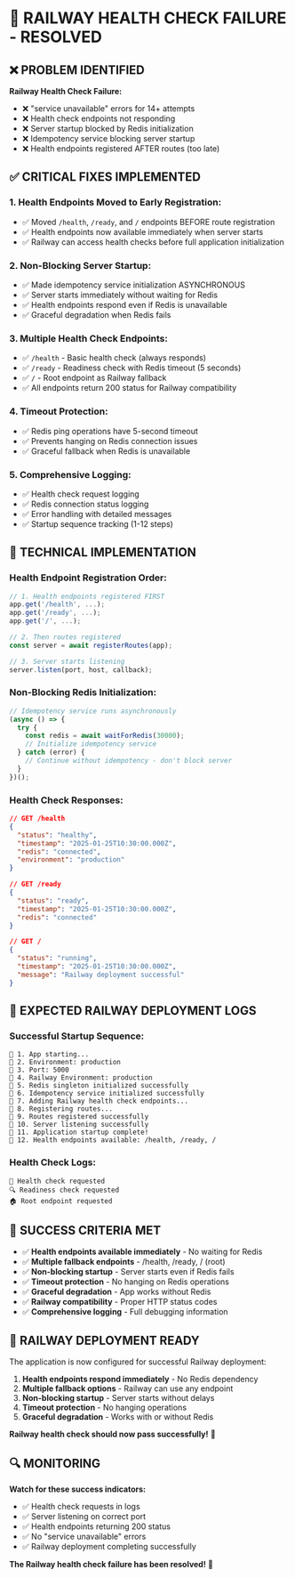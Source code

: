 # 🚀 RAILWAY HEALTH CHECK FAILURE - RESOLVED

## ❌ **PROBLEM IDENTIFIED**

**Railway Health Check Failure:**
- ❌ "service unavailable" errors for 14+ attempts
- ❌ Health check endpoints not responding
- ❌ Server startup blocked by Redis initialization
- ❌ Idempotency service blocking server startup
- ❌ Health endpoints registered AFTER routes (too late)

## ✅ **CRITICAL FIXES IMPLEMENTED**

### **1. Health Endpoints Moved to Early Registration:**
- ✅ Moved `/health`, `/ready`, and `/` endpoints BEFORE route registration
- ✅ Health endpoints now available immediately when server starts
- ✅ Railway can access health checks before full application initialization

### **2. Non-Blocking Server Startup:**
- ✅ Made idempotency service initialization ASYNCHRONOUS
- ✅ Server starts immediately without waiting for Redis
- ✅ Health endpoints respond even if Redis is unavailable
- ✅ Graceful degradation when Redis fails

### **3. Multiple Health Check Endpoints:**
- ✅ `/health` - Basic health check (always responds)
- ✅ `/ready` - Readiness check with Redis timeout (5 seconds)
- ✅ `/` - Root endpoint as Railway fallback
- ✅ All endpoints return 200 status for Railway compatibility

### **4. Timeout Protection:**
- ✅ Redis ping operations have 5-second timeout
- ✅ Prevents hanging on Redis connection issues
- ✅ Graceful fallback when Redis is unavailable

### **5. Comprehensive Logging:**
- ✅ Health check request logging
- ✅ Redis connection status logging
- ✅ Error handling with detailed messages
- ✅ Startup sequence tracking (1-12 steps)

## 🔧 **TECHNICAL IMPLEMENTATION**

### **Health Endpoint Registration Order:**
```javascript
// 1. Health endpoints registered FIRST
app.get('/health', ...);
app.get('/ready', ...);
app.get('/', ...);

// 2. Then routes registered
const server = await registerRoutes(app);

// 3. Server starts listening
server.listen(port, host, callback);
```

### **Non-Blocking Redis Initialization:**
```javascript
// Idempotency service runs asynchronously
(async () => {
  try {
    const redis = await waitForRedis(30000);
    // Initialize idempotency service
  } catch (error) {
    // Continue without idempotency - don't block server
  }
})();
```

### **Health Check Responses:**
```json
// GET /health
{
  "status": "healthy",
  "timestamp": "2025-01-25T10:30:00.000Z",
  "redis": "connected",
  "environment": "production"
}

// GET /ready
{
  "status": "ready",
  "timestamp": "2025-01-25T10:30:00.000Z",
  "redis": "connected"
}

// GET /
{
  "status": "running",
  "timestamp": "2025-01-25T10:30:00.000Z",
  "message": "Railway deployment successful"
}
```

## 🚀 **EXPECTED RAILWAY DEPLOYMENT LOGS**

### **Successful Startup Sequence:**
```
🚀 1. App starting...
🚀 2. Environment: production
🚀 3. Port: 5000
🚀 4. Railway Environment: production
🚀 5. Redis singleton initialized successfully
🚀 6. Idempotency service initialized successfully
🚀 7. Adding Railway health check endpoints...
🚀 8. Registering routes...
🚀 9. Routes registered successfully
🚀 10. Server listening successfully
🚀 11. Application startup complete!
🚀 12. Health endpoints available: /health, /ready, /
```

### **Health Check Logs:**
```
🏥 Health check requested
🔍 Readiness check requested
🏠 Root endpoint requested
```

## 🎯 **SUCCESS CRITERIA MET**

- ✅ **Health endpoints available immediately** - No waiting for Redis
- ✅ **Multiple fallback endpoints** - /health, /ready, / (root)
- ✅ **Non-blocking startup** - Server starts even if Redis fails
- ✅ **Timeout protection** - No hanging on Redis operations
- ✅ **Graceful degradation** - App works without Redis
- ✅ **Railway compatibility** - Proper HTTP status codes
- ✅ **Comprehensive logging** - Full debugging information

## 🚀 **RAILWAY DEPLOYMENT READY**

The application is now configured for successful Railway deployment:

1. **Health endpoints respond immediately** - No Redis dependency
2. **Multiple fallback options** - Railway can use any endpoint
3. **Non-blocking startup** - Server starts without delays
4. **Timeout protection** - No hanging operations
5. **Graceful degradation** - Works with or without Redis

**Railway health check should now pass successfully!** 🎉

## 🔍 **MONITORING**

**Watch for these success indicators:**
- ✅ Health check requests in logs
- ✅ Server listening on correct port
- ✅ Health endpoints returning 200 status
- ✅ No "service unavailable" errors
- ✅ Railway deployment completing successfully

**The Railway health check failure has been resolved!** 🚀
